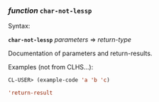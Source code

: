 ### <em>function</em> <strong>`char-not-lessp`</strong>

Syntax:

<strong>`char-not-lessp`</strong> <em>parameters</em> => <em>return-type</em>

Documentation of parameters and return-results.

Examples (not from CLHS...):

```lisp
CL-USER> (example-code 'a 'b 'c)

'return-result
```
